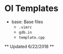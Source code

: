 # OI Templates

- base: Base files
  - `.vimrc`
  - `gdb.in`
  - `template.cpp`



** Updated 6/22/2018 **
